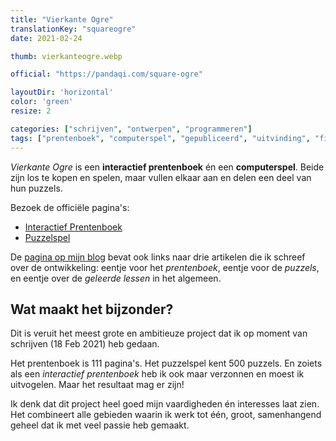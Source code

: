 ```yaml
---
title: "Vierkante Ogre"
translationKey: "squareogre"
date: 2021-02-24

thumb: vierkanteogre.webp

official: "https://pandaqi.com/square-ogre"

layoutDir: 'horizontal'
color: 'green'
resize: 2

categories: ["schrijven", "ontwerpen", "programmeren"]
tags: ["prentenboek", "computerspel", "gepubliceerd", "uitvinding", "fictie"]
---
```


_Vierkante Ogre_ is een **interactief prentenboek** én een **computerspel**. Beide zijn los te kopen en spelen, maar vullen elkaar aan en delen een deel van hun puzzels.

Bezoek de officiële pagina's:
* [Interactief Prentenboek](https://nietdathetuitmaakt.nl/boeken/vierkante-ogre)
* [Puzzelspel](https://pandaqi.com/square-ogre)

De [pagina op mijn blog](https://nietdathetuitmaakt.nl/boeken/) bevat ook links naar drie artikelen die ik schreef over de ontwikkeling: eentje voor het _prentenboek_, eentje voor de _puzzels_, en eentje over de _geleerde lessen_ in het algemeen.

## Wat maakt het bijzonder?
Dit is veruit het meest grote en ambitieuze project dat ik op moment van schrijven (18 Feb 2021) heb gedaan. 

Het prentenboek is 111 pagina's. Het puzzelspel kent 500 puzzels. En zoiets als een _interactief prentenboek_ heb ik ook maar verzonnen en moest ik uitvogelen. Maar het resultaat mag er zijn!

Ik denk dat dit project heel goed mijn vaardigheden én interesses laat zien. Het combineert alle gebieden waarin ik werk tot één, groot, samenhangend geheel dat ik met veel passie heb gemaakt.